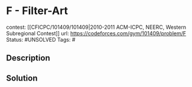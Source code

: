 # F - Filter-Art

contest: [[CFICPC/101409/101409|2010-2011 ACM-ICPC, NEERC, Western Subregional Contest]]
url: https://codeforces.com/gym/101409/problem/F
Status: #UNSOLVED
Tags: #

## Description

## Solution

